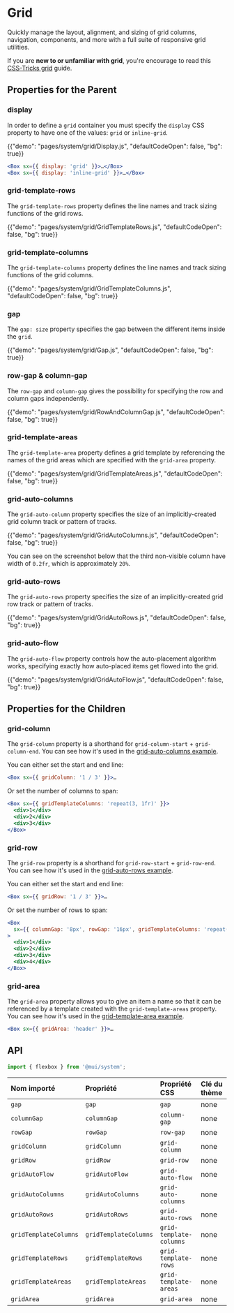 # Grid

<p class="description">Quickly manage the layout, alignment, and sizing of grid columns, navigation, components, and more with a full suite of responsive grid utilities.</p>

If you are **new to or unfamiliar with grid**, you're encourage to read this [CSS-Tricks grid](https://css-tricks.com/snippets/css/complete-guide-grid/) guide.

## Properties for the Parent

### display

In order to define a `grid` container you must specify the `display` CSS property to have one of the values: `grid` or `inline-grid`.

{{"demo": "pages/system/grid/Display.js", "defaultCodeOpen": false, "bg": true}}

```jsx
<Box sx={{ display: 'grid' }}>…</Box>
<Box sx={{ display: 'inline-grid' }}>…</Box>
```

### grid-template-rows

The `grid-template-rows` property defines the line names and track sizing functions of the grid rows.

{{"demo": "pages/system/grid/GridTemplateRows.js", "defaultCodeOpen": false, "bg": true}}

### grid-template-columns

The `grid-template-columns` property defines the line names and track sizing functions of the grid columns.

{{"demo": "pages/system/grid/GridTemplateColumns.js", "defaultCodeOpen": false, "bg": true}}

### gap

The `gap: size` property specifies the gap between the different items inside the `grid`.

{{"demo": "pages/system/grid/Gap.js", "defaultCodeOpen": false, "bg": true}}

### row-gap & column-gap

The `row-gap` and `column-gap` gives the possibility for specifying the row and column gaps independently.

{{"demo": "pages/system/grid/RowAndColumnGap.js", "defaultCodeOpen": false, "bg": true}}

### grid-template-areas

The `grid-template-area` property defines a grid template by referencing the names of the grid areas which are specified with the `grid-area` property.

{{"demo": "pages/system/grid/GridTemplateAreas.js", "defaultCodeOpen": false, "bg": true}}

### grid-auto-columns

The `grid-auto-column` property specifies the size of an implicitly-created grid column track or pattern of tracks.

{{"demo": "pages/system/grid/GridAutoColumns.js", "defaultCodeOpen": false, "bg": true}}

You can see on the screenshot below that the third non-visible column have width of `0.2fr`, which is approximately `20%`.

### grid-auto-rows

The `grid-auto-rows` property specifies the size of an implicitly-created grid row track or pattern of tracks.

{{"demo": "pages/system/grid/GridAutoRows.js", "defaultCodeOpen": false, "bg": true}}

### grid-auto-flow

The `grid-auto-flow` property controls how the auto-placement algorithm works, specifying exactly how auto-placed items get flowed into the grid.

{{"demo": "pages/system/grid/GridAutoFlow.js", "defaultCodeOpen": false, "bg": true}}

## Properties for the Children

### grid-column

The `grid-column` property is a shorthand for `grid-column-start` + `grid-column-end`. You can see how it's used in the [grid-auto-columns example](/system/grid/#grid-auto-columns).

You can either set the start and end line:

```jsx
<Box sx={{ gridColumn: '1 / 3' }}>…
```

Or set the number of columns to span:

```jsx
<Box sx={{ gridTemplateColumns: 'repeat(3, 1fr)' }}>
  <div>1</div>
  <div>2</div>
  <div>3</div>
</Box>
```

### grid-row

The `grid-row` property is a shorthand for `grid-row-start` + `grid-row-end`. You can see how it's used in the [grid-auto-rows example](/system/grid/#grid-auto-rows).

You can either set the start and end line:

```jsx
<Box sx={{ gridRow: '1 / 3' }}>…
```

Or set the number of rows to span:

```jsx
<Box
  sx={{ columnGap: '8px', rowGap: '16px', gridTemplateColumns: 'repeat(2, 0.5fr)' }}
>
  <div>1</div>
  <div>2</div>
  <div>3</div>
  <div>4</div>
</Box>
```

### grid-area

The `grid-area` property allows you to give an item a name so that it can be referenced by a template created with the `grid-template-areas` property. You can see how it's used in the [grid-template-area example](/system/grid/#grid-template-areas).

```jsx
<Box sx={{ gridArea: 'header' }}>…
```

## API

```js
import { flexbox } from '@mui/system';
```

| Nom importé           | Propriété             | Propriété CSS           | Clé du thème |
|:--------------------- |:--------------------- |:----------------------- |:------------ |
| `gap`                 | `gap`                 | `gap`                   | none         |
| `columnGap`           | `columnGap`           | `column-gap`            | none         |
| `rowGap`              | `rowGap`              | `row-gap`               | none         |
| `gridColumn`          | `gridColumn`          | `grid-column`           | none         |
| `gridRow`             | `gridRow`             | `grid-row`              | none         |
| `gridAutoFlow`        | `gridAutoFlow`        | `grid-auto-flow`        | none         |
| `gridAutoColumns`     | `gridAutoColumns`     | `grid-auto-columns`     | none         |
| `gridAutoRows`        | `gridAutoRows`        | `grid-auto-rows`        | none         |
| `gridTemplateColumns` | `gridTemplateColumns` | `grid-template-columns` | none         |
| `gridTemplateRows`    | `gridTemplateRows`    | `grid-template-rows`    | none         |
| `gridTemplateAreas`   | `gridTemplateAreas`   | `grid-template-areas`   | none         |
| `gridArea`            | `gridArea`            | `grid-area`             | none         |

